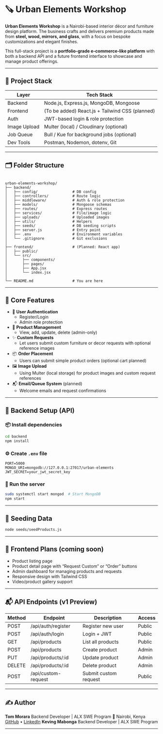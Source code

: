 # 🪚 Urban Elements Workshop

**Urban Elements Workshop** is a Nairobi-based interior décor and furniture design platform. The business crafts and delivers premium products made from **steel, wood, mirrors, and glass**, with a focus on bespoke customizations and elegant finishes.

This full-stack project is a **portfolio-grade e-commerce-like platform** with both a backend API and a future frontend interface to showcase and manage product offerings.

---

## 🔧 Project Stack

| Layer      | Tech Stack                                     |
|------------|------------------------------------------------|
| Backend    | Node.js, Express.js, MongoDB, Mongoose         |
| Frontend   | (To be added) React.js + Tailwind CSS (planned)|
| Auth       | JWT-based login & role protection              |
| Image Upload | Multer (local) / Cloudinary (optional)      |
| Job Queue  | Bull / Kue for background jobs (optional)      |
| Dev Tools  | Postman, Nodemon, dotenv, Git                  |

---

## 🗂️ Folder Structure

```

urban-elements-workshop/
├── backend/
│   ├── config/                # DB config
│   ├── controllers/           # Route logic
│   ├── middleware/            # Auth & role protection
│   ├── models/                # Mongoose schemas
│   ├── routes/                # Express routes
│   ├── services/              # File/image logic
│   ├── uploads/               # Uploaded images
│   ├── utils/                 # Helpers
│   ├── seeds/                 # DB seeding scripts
│   ├── server.js              # Entry point
│   ├── .env                   # Environment variables
│   └── .gitignore             # Git exclusions
│
├── frontend/                  # (Planned: React app)
│   ├── public/
│   └── src/
│       ├── components/
│       ├── pages/
│       ├── App.jsx
│       └── index.jsx
│
└── README.md                  # You are here

````

---

## 🌟 Core Features

- 🔐 **User Authentication**
  - Register/Login
  - Admin role protection
- 🛒 **Product Management**
  - View, add, update, delete (admin-only)
- ✨ **Custom Requests**
  - Let users submit custom furniture or decor requests with optional reference images
- 📦 **Order Placement**
  - Users can submit simple product orders (optional cart planned)
- 🖼️ **Image Upload**
  - Using Multer (local storage) for product images and custom request references
- 📬 **Email/Queue System** (planned)
  - Welcome emails and request confirmations

---

## 🧪 Backend Setup (API)

### 📦 Install dependencies

```bash
cd backend
npm install
````

### ⚙️ Create `.env` file

```env
PORT=5000
MONGO_URI=mongodb://127.0.0.1:27017/urban-elements
JWT_SECRET=your_jwt_secret_key
```

### 🚀 Run the server

```bash
sudo systemctl start mongod  # Start MongoDB
npm start
```

---

## 🌱 Seeding Data

```bash
node seeds/seedProducts.js
```

---

## 🔮 Frontend Plans (coming soon)

* Product listing page
* Product detail page with “Request Custom” or “Order” buttons
* Admin dashboard for managing products and requests
* Responsive design with Tailwind CSS
* Video/product gallery support

---

## 📬 API Endpoints (v1 Preview)

| Method | Endpoint            | Description           | Access |
| ------ | ------------------- | --------------------- | ------ |
| POST   | /api/auth/register  | Register new user     | Public |
| POST   | /api/auth/login     | Login + JWT           | Public |
| GET    | /api/products       | List all products     | Public |
| POST   | /api/products       | Create product        | Admin  |
| PUT    | /api/products/\:id  | Update product        | Admin  |
| DELETE | /api/products/\:id  | Delete product        | Admin  |
| POST   | /api/custom-request | Submit custom request | Public |

---

## ✍️ Author

**Tom Morara**
Backend Developer | ALX SWE Program
📍 Nairobi, Kenya
[GitHub](https://github.com/tommorara) • [LinkedIn](https://linkedin.com/in/tom-nyabuto)
**Keving Mabonga**
Backend Developer | ALX SWE Program

---
